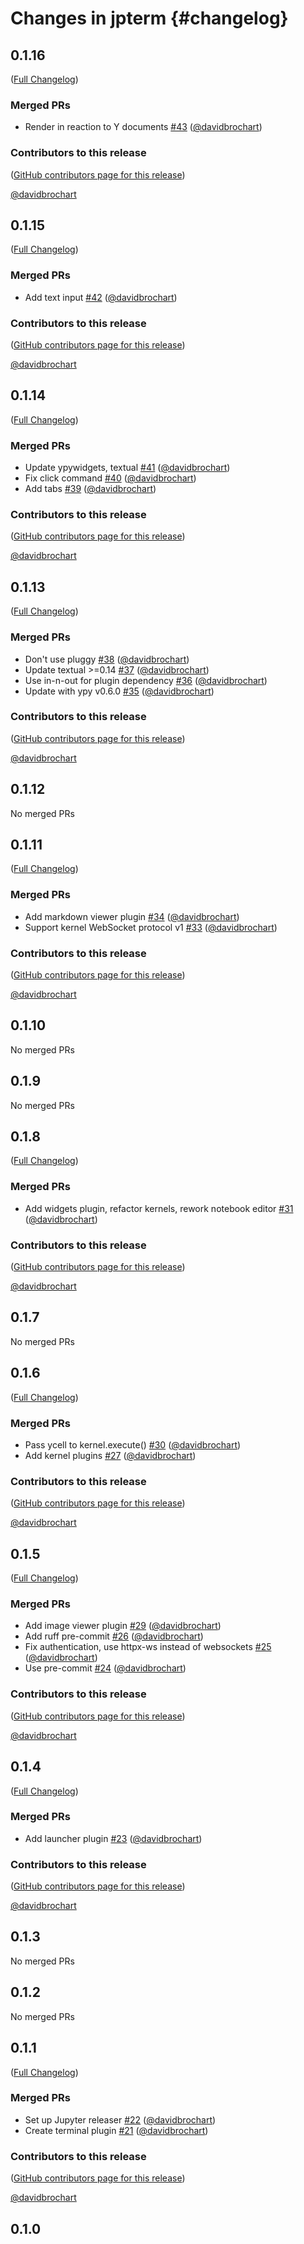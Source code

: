 # Changes in jpterm {#changelog}

<!-- <START NEW CHANGELOG ENTRY> -->

## 0.1.16

([Full Changelog](https://github.com/davidbrochart/jpterm/compare/v0.1.15...79d746ee87d9df1e9a957ef237be469ea98e71f8))

### Merged PRs

- Render in reaction to Y documents [#43](https://github.com/davidbrochart/jpterm/pull/43) ([@davidbrochart](https://github.com/davidbrochart))

### Contributors to this release

([GitHub contributors page for this release](https://github.com/davidbrochart/jpterm/graphs/contributors?from=2023-06-28&to=2023-06-30&type=c))

[@davidbrochart](https://github.com/search?q=repo%3Adavidbrochart%2Fjpterm+involves%3Adavidbrochart+updated%3A2023-06-28..2023-06-30&type=Issues)

<!-- <END NEW CHANGELOG ENTRY> -->

## 0.1.15

([Full Changelog](https://github.com/davidbrochart/jpterm/compare/v0.1.14...4f1b123bbdbd71e6ca768ee4fa0219dddc7ca24f))

### Merged PRs

- Add text input [#42](https://github.com/davidbrochart/jpterm/pull/42) ([@davidbrochart](https://github.com/davidbrochart))

### Contributors to this release

([GitHub contributors page for this release](https://github.com/davidbrochart/jpterm/graphs/contributors?from=2023-05-13&to=2023-06-28&type=c))

[@davidbrochart](https://github.com/search?q=repo%3Adavidbrochart%2Fjpterm+involves%3Adavidbrochart+updated%3A2023-05-13..2023-06-28&type=Issues)

## 0.1.14

([Full Changelog](https://github.com/davidbrochart/jpterm/compare/v0.1.13...bc79edb342244b5877ac1557b409760648cc3844))

### Merged PRs

- Update ypywidgets, textual [#41](https://github.com/davidbrochart/jpterm/pull/41) ([@davidbrochart](https://github.com/davidbrochart))
- Fix click command [#40](https://github.com/davidbrochart/jpterm/pull/40) ([@davidbrochart](https://github.com/davidbrochart))
- Add tabs [#39](https://github.com/davidbrochart/jpterm/pull/39) ([@davidbrochart](https://github.com/davidbrochart))

### Contributors to this release

([GitHub contributors page for this release](https://github.com/davidbrochart/jpterm/graphs/contributors?from=2023-04-01&to=2023-05-13&type=c))

[@davidbrochart](https://github.com/search?q=repo%3Adavidbrochart%2Fjpterm+involves%3Adavidbrochart+updated%3A2023-04-01..2023-05-13&type=Issues)

## 0.1.13

([Full Changelog](https://github.com/davidbrochart/jpterm/compare/v0.1.12...b41673fc21e2066687d2f324d4ab10ea0460c287))

### Merged PRs

- Don't use pluggy [#38](https://github.com/davidbrochart/jpterm/pull/38) ([@davidbrochart](https://github.com/davidbrochart))
- Update textual >=0.14 [#37](https://github.com/davidbrochart/jpterm/pull/37) ([@davidbrochart](https://github.com/davidbrochart))
- Use in-n-out for plugin dependency [#36](https://github.com/davidbrochart/jpterm/pull/36) ([@davidbrochart](https://github.com/davidbrochart))
- Update with ypy v0.6.0 [#35](https://github.com/davidbrochart/jpterm/pull/35) ([@davidbrochart](https://github.com/davidbrochart))

### Contributors to this release

([GitHub contributors page for this release](https://github.com/davidbrochart/jpterm/graphs/contributors?from=2023-02-15&to=2023-04-01&type=c))

[@davidbrochart](https://github.com/search?q=repo%3Adavidbrochart%2Fjpterm+involves%3Adavidbrochart+updated%3A2023-02-15..2023-04-01&type=Issues)

## 0.1.12

No merged PRs

## 0.1.11

([Full Changelog](https://github.com/davidbrochart/jpterm/compare/v0.1.10...9086c92860eeceb1ddaa16633e9f2300b0453cb5))

### Merged PRs

- Add markdown viewer plugin [#34](https://github.com/davidbrochart/jpterm/pull/34) ([@davidbrochart](https://github.com/davidbrochart))
- Support kernel WebSocket protocol v1 [#33](https://github.com/davidbrochart/jpterm/pull/33) ([@davidbrochart](https://github.com/davidbrochart))

### Contributors to this release

([GitHub contributors page for this release](https://github.com/davidbrochart/jpterm/graphs/contributors?from=2023-02-05&to=2023-02-15&type=c))

[@davidbrochart](https://github.com/search?q=repo%3Adavidbrochart%2Fjpterm+involves%3Adavidbrochart+updated%3A2023-02-05..2023-02-15&type=Issues)

## 0.1.10

No merged PRs

## 0.1.9

No merged PRs

## 0.1.8

([Full Changelog](https://github.com/davidbrochart/jpterm/compare/v0.1.7...48af5464b24504efd09bb2f6d64e06d0f25a9e91))

### Merged PRs

- Add widgets plugin, refactor kernels, rework notebook editor [#31](https://github.com/davidbrochart/jpterm/pull/31) ([@davidbrochart](https://github.com/davidbrochart))

### Contributors to this release

([GitHub contributors page for this release](https://github.com/davidbrochart/jpterm/graphs/contributors?from=2023-01-21&to=2023-02-05&type=c))

[@davidbrochart](https://github.com/search?q=repo%3Adavidbrochart%2Fjpterm+involves%3Adavidbrochart+updated%3A2023-01-21..2023-02-05&type=Issues)

## 0.1.7

No merged PRs

## 0.1.6

([Full Changelog](https://github.com/davidbrochart/jpterm/compare/v0.1.5...73f499d42b32c7b93ff3ee2728e6750fcbdef121))

### Merged PRs

- Pass ycell to kernel.execute() [#30](https://github.com/davidbrochart/jpterm/pull/30) ([@davidbrochart](https://github.com/davidbrochart))
- Add kernel plugins [#27](https://github.com/davidbrochart/jpterm/pull/27) ([@davidbrochart](https://github.com/davidbrochart))

### Contributors to this release

([GitHub contributors page for this release](https://github.com/davidbrochart/jpterm/graphs/contributors?from=2023-01-08&to=2023-01-21&type=c))

[@davidbrochart](https://github.com/search?q=repo%3Adavidbrochart%2Fjpterm+involves%3Adavidbrochart+updated%3A2023-01-08..2023-01-21&type=Issues)

## 0.1.5

([Full Changelog](https://github.com/davidbrochart/jpterm/compare/v0.1.4...007de833910667a3f57a5e3b9a52534da486d3e4))

### Merged PRs

- Add image viewer plugin [#29](https://github.com/davidbrochart/jpterm/pull/29) ([@davidbrochart](https://github.com/davidbrochart))
- Add ruff pre-commit [#26](https://github.com/davidbrochart/jpterm/pull/26) ([@davidbrochart](https://github.com/davidbrochart))
- Fix authentication, use httpx-ws instead of websockets [#25](https://github.com/davidbrochart/jpterm/pull/25) ([@davidbrochart](https://github.com/davidbrochart))
- Use pre-commit [#24](https://github.com/davidbrochart/jpterm/pull/24) ([@davidbrochart](https://github.com/davidbrochart))

### Contributors to this release

([GitHub contributors page for this release](https://github.com/davidbrochart/jpterm/graphs/contributors?from=2022-12-27&to=2023-01-08&type=c))

[@davidbrochart](https://github.com/search?q=repo%3Adavidbrochart%2Fjpterm+involves%3Adavidbrochart+updated%3A2022-12-27..2023-01-08&type=Issues)

## 0.1.4

([Full Changelog](https://github.com/davidbrochart/jpterm/compare/v0.1.3...2b22def80c01327cbca14c857d4ac3a1e93b6782))

### Merged PRs

- Add launcher plugin [#23](https://github.com/davidbrochart/jpterm/pull/23) ([@davidbrochart](https://github.com/davidbrochart))

### Contributors to this release

([GitHub contributors page for this release](https://github.com/davidbrochart/jpterm/graphs/contributors?from=2022-12-26&to=2022-12-27&type=c))

[@davidbrochart](https://github.com/search?q=repo%3Adavidbrochart%2Fjpterm+involves%3Adavidbrochart+updated%3A2022-12-26..2022-12-27&type=Issues)

## 0.1.3

No merged PRs

## 0.1.2

No merged PRs

## 0.1.1

([Full Changelog](https://github.com/davidbrochart/jpterm/compare/0.1.0...9f1dfdd7034b81ed74aa6e996f2337144cfaa009))

### Merged PRs

- Set up Jupyter releaser [#22](https://github.com/davidbrochart/jpterm/pull/22) ([@davidbrochart](https://github.com/davidbrochart))
- Create terminal plugin [#21](https://github.com/davidbrochart/jpterm/pull/21) ([@davidbrochart](https://github.com/davidbrochart))

### Contributors to this release

([GitHub contributors page for this release](https://github.com/davidbrochart/jpterm/graphs/contributors?from=2022-12-25&to=2022-12-26&type=c))

[@davidbrochart](https://github.com/search?q=repo%3Adavidbrochart%2Fjpterm+involves%3Adavidbrochart+updated%3A2022-12-25..2022-12-26&type=Issues)

## 0.1.0

